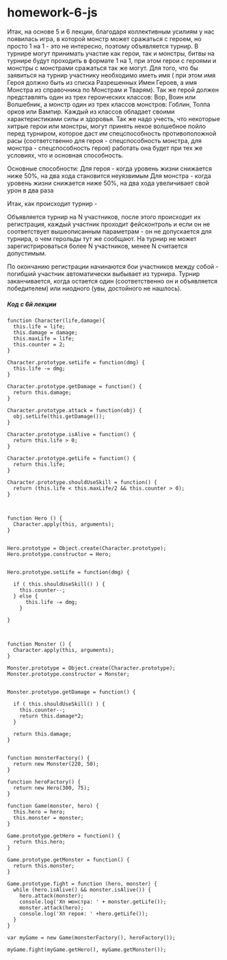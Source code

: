 # homework-6-js

Итак, на основе 5 и 6 лекции, благодаря коллективным усилиям у нас появилась игра, в которой монстр может сражаться с героем, но просто 1 на 1 - это не интересно, поэтому объявляется турнир. В турнире могут принимать участие как герои, так и монстры, битвы на турнире будут проходить в формате 1 на 1, при этом герои с героями и монстры с монстрами сражаться так же могут. Для того, что бы заявиться на турнир участнику необходимо иметь имя ( при этом имя Героя должно быть из списка Разрешенных Имен Героев, а имя Монстра из справочника по Монстрам и Тварям). Так же герой должен представлять один из трех героических классов: Вор, Воин или Волшебник, а монстр один из трех классов монстров: Гоблин, Толпа орков или Вампир. Каждый из классов обладает своими характеристиками силы и здоровья. Так же надо учесть, что некоторые хитрые герои или монстры, могут принять некое волшебное пойло перед турниром, которое даст им спецспособность противоположной расы (соответственно для героя - спецспособность монстра, для монстра - спецспособность героя) работать она будет при тех же условиях, что и основная способность.

Основные способности:
Для героя - когда уровень жизни снижается ниже 50%, на два хода становится неуязвимым
Для монстра - когда уровень жизни снижается ниже 50%, на два хода увеличивает свой урон в два раза

Итак, как происходит турнир - 

Объявляется турнир на N участников, после этого происходит их регистрация, каждый участник проходит фейсконтроль и если он не соответствует вышеописанным параметрам - он не допускается для турнира, о чем герольды тут же сообщают. На турнир не может зарегистрироваться более N участников, менее N считается допустимым. 

По окончанию регистрации начинаются бои участников между собой - погибший участник автоматически выбывает из турнира. Турнир заканчивается, когда остается один (соответственно он и объявляется победителем) или ниодного (увы, достойного не нашлось).

##### Код с 6й лекции

    function Character(life,damage){
      this.life = life;
      this.damage = damage;
      this.maxLife = life;
      this.counter = 2;
    }

    Character.prototype.setLife = function(dmg) {
      this.life -= dmg;
    }

    Character.prototype.getDamage = function() {
      return this.damage;
    }

    Character.prototype.attack = function(obj) {
      obj.setLife(this.getDamage());
    }

    Character.prototype.isAlive = function() {
      return this.life > 0;
    }

    Character.prototype.getLife = function() {
      return this.life;
    }

    Character.prototype.shouldUseSkill = function() {
      return (this.life < this.maxLife/2 && this.counter > 0); 
    }



    function Hero () {
      Character.apply(this, arguments);
    }


    Hero.prototype = Object.create(Character.prototype);
    Hero.prototype.constructor = Hero;


    Hero.prototype.setLife = function(dmg) {

      if ( this.shouldUseSkill() ) {
        this.counter--;   
      } else {
          this.life -= dmg;
        } 

    }



    function Monster () {
      Character.apply(this, arguments);
    }

    Monster.prototype = Object.create(Character.prototype);
    Monster.prototype.constructor = Monster;


    Monster.prototype.getDamage = function() {

      if ( this.shouldUseSkill() ) {
        this.counter--;
        return this.damage*2;
      }

      return this.damage;
    }


    function monsterFactory() {
      return new Monster(220, 50);
    }

    function heroFactory() {
      return new Hero(300, 75);
    }

    function Game(monster, hero) {
      this.hero = hero;
      this.monster = monster;
    }

    Game.prototype.getHero = function() {
      return this.hero;
    }

    Game.prototype.getMonster = function() {
      return this.monster;
    }

    Game.prototype.fight = function (hero, monster) {
      while (hero.isAlive() && monster.isAlive()) {
        hero.attack(monster);
        console.log('Хп монстра: ' + monster.getLife());
        monster.attack(hero);
        console.log('Хп героя: ' +hero.getLife());
      }
    }

    var myGame = new Game(monsterFactory(), heroFactory());

    myGame.fight(myGame.getHero(), myGame.getMonster());






















